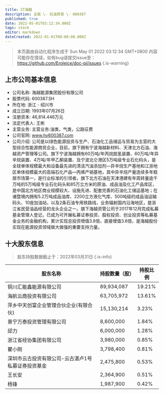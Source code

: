 ```yaml
---
title: ST海越
description: 主板 \- 石油贸易 \- 600387
published: true
date: 2022-05-01T03:12:34.000Z
tags: stock
editor: markdown
dateCreated: 2022-01-01T00:00:00.000Z
---
```


> 本页面由自动化程序生成于 Sun May 01 2022 03:12:34 GMT+0800
> 内容可能存在错误，如有bug请提交issue至：https://github.com/Eroleice/doc-pi/issues
{.is-warning}

## 上市公司基本信息
- 公司名称: 海越能源集团股份有限公司
- 股票代码: 600387.SH
- 所在地: 浙江 - 绍兴市
- 成立日期: 1993年07月26日
- 注册资本: 46,814.446万元
- 法定代表人: 王彬
- 主营业务: 主营业务:油类，气类，公路征费
- 公司官网: www.hy600387.com
- 公司介绍: 公司是以绿色能源投资与生产、石油化工品储运与贸易为主营的大型综合性能源商贸企业，目前，旗下拥有宁波海越新材料、天津北方石油、海越资产管理等公司。旗下宁波海越拥有60万吨/年丙烷脱氢装置、60万吨/年异辛烷装置、4万吨/年甲乙酮装置、及宁波北仑港区5万吨级专业石化码头，是全球单体规模最大和设备最先进的清洁汽油添加剂—异辛烷生产基地和江浙地区单体规模最大的高端石化产品—丙烯产销基地，其中异辛烷产量连续多年稳居市场第一，是行业标准的引领者。旗下北方石油在天津港建有年周转量逾千万吨的5万吨级专业石化码头和85万立方米的原油、成品油及化工产品库区，是中国北方地区商业规模较大、设施先进、配套完善的石油化工储运基地；在诸暨境内拥有5.2万吨成品油库、2200立方液化气库、500吨级的成品油运输码头、10座加油站，以及2条石油专用铁路线，业务辐射国内沿海地区，是浙江省民营油品经营的龙头企业之一。旗下海越资管公司于2017年12月完成私募基金管理人登记，已成为可开展私募证券投资、股权投资、创业投资等私募基金业务的金融机构，累计实现总投资增值3.8倍，直接增值3.6倍，是海越股份实现在能源投资领域做大做强的重要支持力量。


## 十大股东信息
> 股东持股数据截止于：2022年03月31日
{.is-info}

| 股东名称 | 持股数量（股） | 持股比例 |
| --- | --- | --- |
| 铜川汇能鑫能源有限公司 | 89,934,087 | 19.21% |
| 海航云商投资有限公司 | 63,705,972 | 13.61% |
| 萍乡中天创富企业管理合伙企业(有限合伙) | 15,130,214 | 3.23% |
| 景宁万泰投资管理有限公司 | 8,600,000 | 1.84% |
| 邱力 | 6,000,000 | 1.28% |
| 浙江省经协集团有限公司 | 3,980,000 | 0.85% |
| 瞿小刚 | 3,798,400 | 0.81% |
| 深圳市云古投资有限公司-云古湛卢1号私募证券投资基金 | 2,475,800 | 0.53% |
| 王长安 | 2,364,900 | 0.51% |
| 杨锋 | 1,987,900 | 0.42% |




